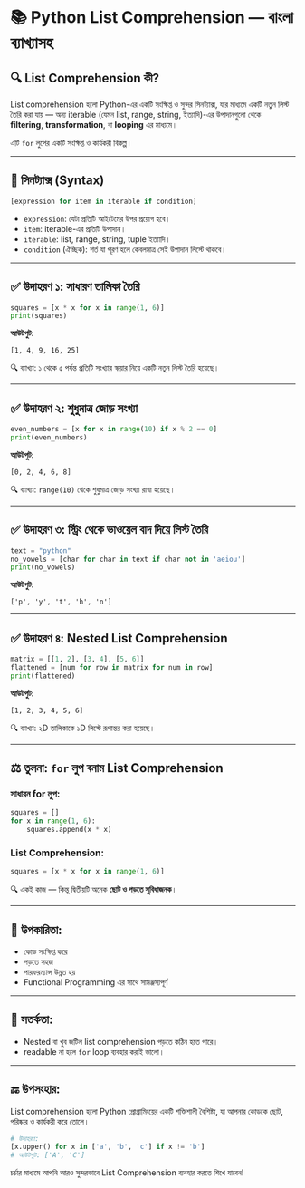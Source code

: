 # 📚 Python List Comprehension — বাংলা ব্যাখ্যাসহ

## 🔍 List Comprehension কী?

List comprehension হলো Python-এর একটি সংক্ষিপ্ত ও সুন্দর সিনট্যাক্স, যার মাধ্যমে একটি নতুন লিস্ট তৈরি করা যায় — অন্য iterable (যেমন list, range, string, ইত্যাদি)-এর উপাদানগুলো থেকে **filtering**, **transformation**, বা **looping** এর মাধ্যমে।

এটি `for` লুপের একটি সংক্ষিপ্ত ও কার্যকরী বিকল্প।

---

## 🧾 সিনট্যাক্স (Syntax)

```python
[expression for item in iterable if condition]
```

- `expression`: যেটা প্রতিটি আইটেমের উপর প্রয়োগ হবে।
- `item`: iterable-এর প্রতিটি উপাদান।
- `iterable`: list, range, string, tuple ইত্যাদি।
- `condition` (ঐচ্ছিক): শর্ত যা পূরণ হলে কেবলমাত্র সেই উপাদান লিস্টে থাকবে।

---

## ✅ উদাহরণ ১: সাধারণ তালিকা তৈরি

```python
squares = [x * x for x in range(1, 6)]
print(squares)
```

**আউটপুট:**
```
[1, 4, 9, 16, 25]
```

🔍 ব্যাখ্যা: ১ থেকে ৫ পর্যন্ত প্রতিটি সংখ্যার স্কয়ার নিয়ে একটি নতুন লিস্ট তৈরি হয়েছে।

---

## ✅ উদাহরণ ২: শুধুমাত্র জোড় সংখ্যা

```python
even_numbers = [x for x in range(10) if x % 2 == 0]
print(even_numbers)
```

**আউটপুট:**
```
[0, 2, 4, 6, 8]
```

🔍 ব্যাখ্যা: `range(10)` থেকে শুধুমাত্র জোড় সংখ্যা রাখা হয়েছে।

---

## ✅ উদাহরণ ৩: স্ট্রিং থেকে ভাওয়েল বাদ দিয়ে লিস্ট তৈরি

```python
text = "python"
no_vowels = [char for char in text if char not in 'aeiou']
print(no_vowels)
```

**আউটপুট:**
```
['p', 'y', 't', 'h', 'n']
```

---

## ✅ উদাহরণ ৪: Nested List Comprehension

```python
matrix = [[1, 2], [3, 4], [5, 6]]
flattened = [num for row in matrix for num in row]
print(flattened)
```

**আউটপুট:**
```
[1, 2, 3, 4, 5, 6]
```

🔍 ব্যাখ্যা: ২D তালিকাকে ১D লিস্টে রূপান্তর করা হয়েছে।

---

## ⚖️ তুলনা: `for` লুপ বনাম List Comprehension

### সাধারন for লুপ:
```python
squares = []
for x in range(1, 6):
    squares.append(x * x)
```

### List Comprehension:
```python
squares = [x * x for x in range(1, 6)]
```

🔍 একই কাজ — কিন্তু দ্বিতীয়টি অনেক **ছোট ও পড়তে সুবিধাজনক**।

---

## 🧠 উপকারিতা:

- কোড সংক্ষিপ্ত করে
- পড়তে সহজ
- পারফরম্যান্স উন্নত হয়
- Functional Programming এর সাথে সামঞ্জস্যপূর্ণ

---

## 🚫 সতর্কতা:

- Nested বা খুব জটিল list comprehension পড়তে কঠিন হতে পারে।
- readable না হলে `for` loop ব্যবহার করাই ভালো।

---

## 🔚 উপসংহার:

List comprehension হলো Python প্রোগ্রামিংয়ের একটি শক্তিশালী বৈশিষ্ট্য, যা আপনার কোডকে ছোট, পরিষ্কার ও কার্যকরী করে তোলে।

```python
# উদাহরণ:
[x.upper() for x in ['a', 'b', 'c'] if x != 'b']
# আউটপুট: ['A', 'C']
```

চর্চার মাধ্যমে আপনি আরও সুন্দরভাবে List Comprehension ব্যবহার করতে শিখে যাবেন!
